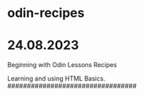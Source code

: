 # odin-recipes
# 24.08.2023 

Beginning with Odin Lessons Recipes

Learning and using HTML Basics.
#################################